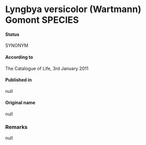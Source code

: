 # Lyngbya versicolor (Wartmann) Gomont SPECIES

#### Status
SYNONYM

#### According to
The Catalogue of Life, 3rd January 2011

#### Published in
null

#### Original name
null

### Remarks
null